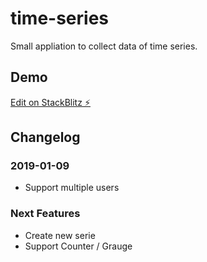# time-series

Small appliation to collect data of time series.

## Demo

[Edit on StackBlitz ⚡️](https://stackblitz.com/edit/time-series)

## Changelog
### 2019-01-09

* Support multiple users

### Next Features

* Create new serie
* Support Counter / Grauge

